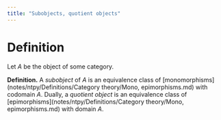 ```yaml
---
title: "Subobjects, quotient objects"
---
```


# Definition
Let $A$ be the object of some category.

**Definition.** A *subobject* of $A$ is an equivalence class of [monomorphisms](notes/ntpy/Definitions/Category theory/Mono, epimorphisms.md) with codomain $A$. Dually, a *quotient object* is an equivalence class of [epimorphisms](notes/ntpy/Definitions/Category theory/Mono, epimorphisms.md) with domain $A$. 

